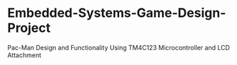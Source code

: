 # Embedded-Systems-Game-Design-Project
Pac-Man Design and Functionality Using TM4C123 Microcontroller and LCD Attachment
